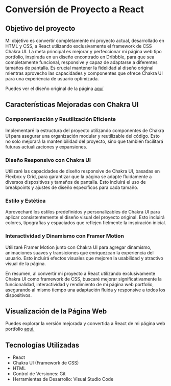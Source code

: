 # Conversión de Proyecto a React


## Objetivo del proyecto

Mi objetivo es convertir completamente mi proyecto actual, desarrollado en HTML y CSS, a React utilizando exclusivamente el framework de CSS Chakra UI. La meta principal es mejorar y perfeccionar mi página web tipo portfolio, inspirada en un diseño encontrado en Dribbble, para que sea completamente funcional, responsive y capaz de adaptarse a diferentes tamaños de pantalla. Es crucial mantener la fidelidad al diseño original mientras aprovecho las capacidades y componentes que ofrece Chakra UI para una experiencia de usuario optimizada.


Puedes ver el diseño original de la página <a href="https://dribbble.com/shots/24118939-Portfolio-Website">aquí</a>


## Características Mejoradas con Chakra UI

### Componentización y Reutilización Eficiente
Implementaré la estructura del proyecto utilizando componentes de Chakra UI para asegurar una organización modular y reutilizable del código. Esto no solo mejorará la mantenibilidad del proyecto, sino que también facilitará futuras actualizaciones y expansiones.

### Diseño Responsivo con Chakra UI
Utilizaré las capacidades de diseño responsive de Chakra UI, basadas en Flexbox y Grid, para garantizar que la página se adapte fluidamente a diversos dispositivos y tamaños de pantalla. Esto incluirá el uso de breakpoints y ajustes de diseño específicos para cada tamaño.

### Estilo y Estética
Aprovecharé los estilos predefinidos y personalizables de Chakra UI para aplicar consistentemente el diseño visual del proyecto original. Esto incluirá colores, tipografías y espaciados que reflejen fielmente la inspiración inicial.

### Interactividad y Dinamismo con Framer Motion
Utilizaré Framer Motion junto con Chakra UI para agregar dinamismo, animaciones suaves y transiciones que enriquezcan la experiencia del usuario. Esto incluirá efectos visuales que mejoren la usabilidad y atractivo visual de la página.

En resumen, al convertir mi proyecto a React utilizando exclusivamente Chakra UI como framework de CSS, buscaré mejorar significativamente la funcionalidad, interactividad y rendimiento de mi página web portfolio, asegurando al mismo tiempo una adaptación fluida y responsive a todos los dispositivos.

## Visualización de la Página Web
Puedes explorar la versión mejorada y convertida a React de mi página web portfolio <a href="https://trabajo-final-8t4qgdcpf-ludmila-bertos-projects.vercel.app/">aquí.</a>

## Tecnologías Utilizadas
- React
- Chakra UI (Framework de CSS)
- HTML
- Control de Versiones: Git
- Herramientas de Desarrollo: Visual Studio Code
